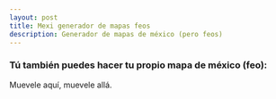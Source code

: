 ```yaml
---
layout: post
title: Mexi generador de mapas feos
description: Generador de mapas de méxico (pero feos)
---
```


### Tú también puedes hacer tu propio mapa de méxico (feo): 



<div id="observablehq-map-b7b285ad" align="center" style="width: auto; margin: 0 auto; box-sizing: border-box;"></div>

Muevele aquí, muevele allá.

<div id="observablehq-viewof-fillWeight-b7b285ad"></div>
<div id="observablehq-viewof-hachureGap-b7b285ad"></div>
<div id="observablehq-viewof-bowing-b7b285ad"></div>
<div id="observablehq-viewof-roughness-b7b285ad"></div>
<script type="module">
import {Runtime, Inspector} from "https://cdn.jsdelivr.net/npm/@observablehq/runtime@4/dist/runtime.js";
import define from "https://api.observablehq.com/d/76d838853470aad8.js?v=3";
new Runtime().module(define, name => {
  if (name === "map") return new Inspector(document.querySelector("#observablehq-map-b7b285ad"));
  if (name === "viewof fillWeight") return new Inspector(document.querySelector("#observablehq-viewof-fillWeight-b7b285ad"));
  if (name === "viewof hachureGap") return new Inspector(document.querySelector("#observablehq-viewof-hachureGap-b7b285ad"));
  if (name === "viewof bowing") return new Inspector(document.querySelector("#observablehq-viewof-bowing-b7b285ad"));
  if (name === "viewof roughness") return new Inspector(document.querySelector("#observablehq-viewof-roughness-b7b285ad"));
});
</script>
